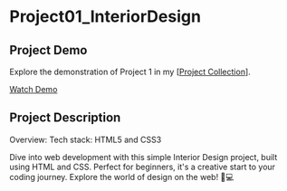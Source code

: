# Project01_InteriorDesign

## Project Demo
Explore the demonstration of Project 1 in my [[Project Collection](https://www.youtube.com/playlist?list=PL8EP8AQSRY3B4gwh_ADLfEZy4j_6IK-h4)].

[Watch Demo](https://www.youtube.com/watch?v=Xx157Ci3AqY&list=PL8EP8AQSRY3B4gwh_ADLfEZy4j_6IK-h4&index=2&ab_channel=ANH)

## Project Description
Overview:
Tech stack: HTML5 and CSS3

Dive into web development with this simple Interior Design project, built using HTML and CSS. Perfect for beginners, it's a creative start to your coding journey. Explore the world of design on the web! 🏡💻
